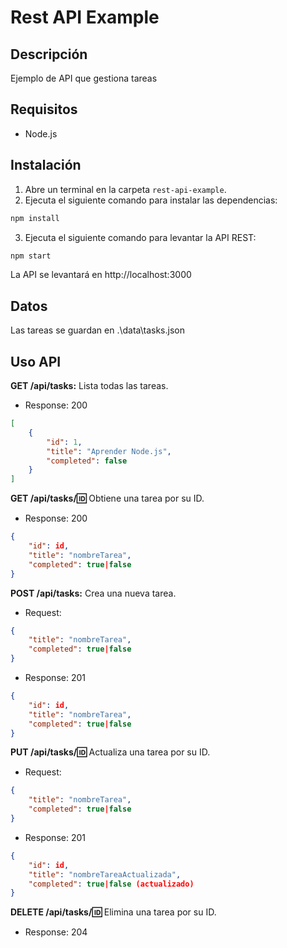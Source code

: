 # Rest API Example

## Descripción
Ejemplo de API que gestiona tareas

## Requisitos

- Node.js

## Instalación

1. Abre un terminal en la carpeta `rest-api-example`.
2. Ejecuta el siguiente comando para instalar las dependencias:

```bash
npm install
```
3. Ejecuta el siguiente comando para levantar la API REST:

```bash
npm start
```

La API se levantará en http://localhost:3000


## Datos
Las tareas se guardan en .\data\tasks.json

## Uso API
**GET /api/tasks:** Lista todas las tareas.
* Response: 200
```json
[
    {
        "id": 1,
        "title": "Aprender Node.js",
        "completed": false
    }
]
```
**GET /api/tasks/:id:** Obtiene una tarea por su ID.
* Response: 200
```json
{
    "id": id,
	"title": "nombreTarea",
	"completed": true|false
}
```
**POST /api/tasks:** Crea una nueva tarea.
* Request:
```json
{
	"title": "nombreTarea",
	"completed": true|false
}
```
* Response: 201
```json
{
    "id": id,
	"title": "nombreTarea",
	"completed": true|false
}
```
**PUT /api/tasks/:id:** Actualiza una tarea por su ID.
* Request:
```json
{
	"title": "nombreTarea",
	"completed": true|false
}
```
* Response: 201
```json
{
    "id": id,
	"title": "nombreTareaActualizada",
	"completed": true|false (actualizado)
}
```
**DELETE /api/tasks/:id:** Elimina una tarea por su ID.
* Response: 204